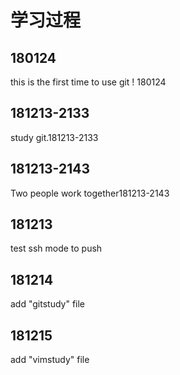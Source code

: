 # 学习过程
## 180124
this is the first time to use git ! 180124
## 181213-2133
study git.181213-2133
## 181213-2143
Two people work together181213-2143
## 181213
test ssh mode to push 
## 181214
add "gitstudy" file
## 181215
add "vimstudy" file
